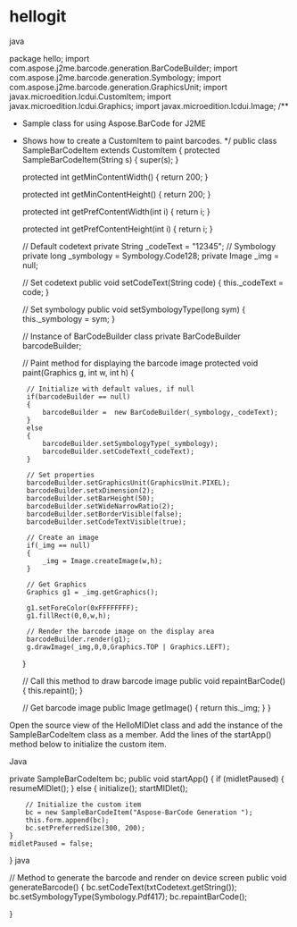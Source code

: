 # hellogit
java

package hello;
import com.aspose.j2me.barcode.generation.BarCodeBuilder;
import com.aspose.j2me.barcode.generation.Symbology;
import com.aspose.j2me.barcode.generation.GraphicsUnit;
import javax.microedition.lcdui.CustomItem;
import javax.microedition.lcdui.Graphics;
import javax.microedition.lcdui.Image;
/**
 * Sample class for using Aspose.BarCode for J2ME
 * Shows how to create a CustomItem to paint barcodes.
 */
public class SampleBarCodeItem extends CustomItem {
    protected SampleBarCodeItem(String s) {
        super(s);
    }

    protected int getMinContentWidth() {
        return 200;
    }

    protected int getMinContentHeight() {
        return 200;
    }

    protected int getPrefContentWidth(int i) {
        return i;
    }

    protected int getPrefContentHeight(int i) {
        return i;
    }

    // Default codetext
    private String _codeText = "12345";
    // Symbology
    private long _symbology = Symbology.Code128;
    private Image _img = null;

    // Set codetext
    public void setCodeText(String code)
    {
        this._codeText = code;
    }

    // Set symbology
    public void setSymbologyType(long sym)
    {
        this._symbology = sym;
    }

    // Instance of BarCodeBuilder class
    private BarCodeBuilder barcodeBuilder;

    // Paint method for displaying the barcode image
    protected void paint(Graphics g, int w, int h) {

        // Initialize with default values, if null
        if(barcodeBuilder == null)
        {
            barcodeBuilder =  new BarCodeBuilder(_symbology,_codeText);
        }
        else
        {
            barcodeBuilder.setSymbologyType(_symbology);
            barcodeBuilder.setCodeText(_codeText);
        }

        // Set properties
        barcodeBuilder.setGraphicsUnit(GraphicsUnit.PIXEL);
        barcodeBuilder.setxDimension(2);
        barcodeBuilder.setBarHeight(50);
        barcodeBuilder.setWideNarrowRatio(2);
        barcodeBuilder.setBorderVisible(false);
        barcodeBuilder.setCodeTextVisible(true);

        // Create an image
        if(_img == null)
        {
            _img = Image.createImage(w,h);
        }

        // Get Graphics
        Graphics g1 = _img.getGraphics();

        g1.setForeColor(0xFFFFFFFF);
        g1.fillRect(0,0,w,h);

        // Render the barcode image on the display area
        barcodeBuilder.render(g1);
        g.drawImage(_img,0,0,Graphics.TOP | Graphics.LEFT);
    }

    // Call this method to draw barcode image
    public void repaintBarCode() {
        this.repaint();
    }

    // Get barcode image
    public Image getImage() {
        return this._img;
    }
}
 

Open the source view of the HelloMIDlet class and add the instance of the SampleBarCodeItem class as a member.
Add the lines of the startApp() method below to initialize the custom item.

Java

private SampleBarCodeItem bc;
public void startApp()
{
    if (midletPaused)
    {
        resumeMIDlet();
    }
    else
    {
        initialize();
        startMIDlet();

        // Initialize the custom item
        bc = new SampleBarCodeItem("Aspose-BarCode Generation ");
        this.form.append(bc);
        bc.setPreferredSize(300, 200);
    }
    midletPaused = false;
}
java

// Method to generate the barcode and render on device screen
public void generateBarcode()
{
    bc.setCodeText(txtCodetext.getString());
    bc.setSymbologyType(Symbology.Pdf417);
    bc.repaintBarCode();

}
 


 

